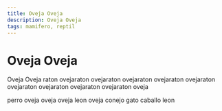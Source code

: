 ```yaml
---
title: Oveja Oveja
description: Oveja Oveja
tags: mamifero, reptil
---
```


# Oveja Oveja

Oveja Oveja raton ovejaraton ovejaraton ovejaraton ovejaraton ovejaraton ovejaraton ovejaraton ovejaraton ovejaraton oveja

perro oveja oveja oveja leon oveja conejo gato caballo leon